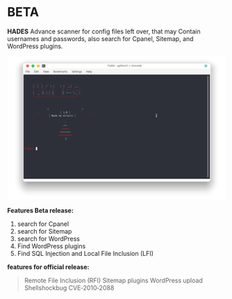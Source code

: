 <h1>BETA</h1>


**HADES**
Advance scanner for config files left over, that may Contain usernames and passwords, also search for Cpanel, Sitemap, and WordPress plugins.


![](image/hades.png)

**Features Beta release:**
1. search for Cpanel
2. search for Sitemap
3. search for WordPress
4. Find WordPress plugins
5. Find SQL Injection and Local File Inclusion (LFI)

**features for official release:**
>Remote File Inclusion (RFI)
>Sitemap plugins
>WordPress upload
>Shellshockbug
>CVE‑2010‑2088
